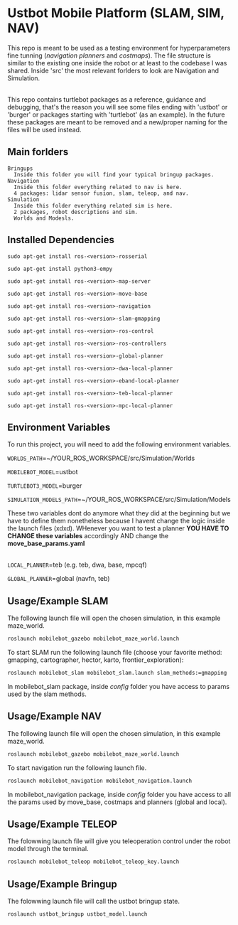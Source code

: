 
# Ustbot Mobile Platform (SLAM, SIM, NAV)

This repo is meant to be used as a testing environment for hyperparameters fine tunning (*navigation planners* and *costmaps*). The file structure is similar to the existing one inside the robot or at least to the codebase I was shared. Inside 'src' the most relevant forlders to look are Navigation and Simulation.

\
This repo contains turtlebot packages as a reference, guidance and debugging, that's the reason you will see some files ending with 'ustbot' or 'burger' or packages starting with 'turtlebot' (as an example). In the future these packages are meant to be removed and a new/proper naming for the files will be used instead. 

## Main forlders
    Bringups
      Inside this folder you will find your typical bringup packages.
    Navigation
      Inside this folder everything related to nav is here.
      4 packages: lidar sensor fusion, slam, teleop, and nav.
    Simulation
      Inside this folder everything related sim is here.
      2 packages, robot descriptions and sim.
      Worlds and Modesls.

## Installed Dependencies
    sudo apt-get install ros-<version>-rosserial 

    sudo apt-get install python3-empy 

    sudo apt-get install ros-<version>-map-server 

    sudo apt-get install ros-<version>-move-base 

    sudo apt-get install ros-<version>-navigation 

    sudo apt-get install ros-<version>-slam-gmapping 

    sudo apt-get install ros-<version>-ros-control 

    sudo apt-get install ros-<version>-ros-controllers 

    sudo apt-get install ros-<version>-global-planner 

    sudo apt-get install ros-<version>-dwa-local-planner 

    sudo apt-get install ros-<version>-eband-local-planner 

    sudo apt-get install ros-<version>-teb-local-planner 

    sudo apt-get install ros-<version>-mpc-local-planner 


## Environment Variables

To run this project, you will need to add the following environment variables.


`WORLDS_PATH`=~/YOUR_ROS_WORKSPACE/src/Simulation/Worlds 

`MOBILEBOT_MODEL`=ustbot 

`TURTLEBOT3_MODEL`=burger 

`SIMULATION_MODELS_PATH`=~/YOUR_ROS_WORKSPACE/src/Simulation/Models 

These two variables dont do anymore what they did at the beginning but we have to define them nonetheless because I havent change the logic inside the launch files (xdxd). WHenever you want to test a planner **YOU HAVE TO CHANGE these variables** accordingly AND change the **move_base_params.yaml**

\
`LOCAL_PLANNER`=teb (e.g. teb, dwa, base, mpcqf) 

`GLOBAL_PLANNER`=global  (navfn, teb)
## Usage/Example SLAM

The following launch file will open the chosen simulation, in this example maze_world.

```bash
roslaunch mobilebot_gazebo mobilebot_maze_world.launch
```

To start SLAM run the following launch file (choose your favorite method: gmapping, cartographer, hector, karto, frontier_exploration):
```bash
roslaunch mobilebot_slam mobilebot_slam.launch slam_methods:=gmapping
```
In mobilebot_slam package, inside *config* folder you have access to params used by the slam methods.


## Usage/Example NAV

The following launch file will open the chosen simulation, in this example maze_world.

```bash
roslaunch mobilebot_gazebo mobilebot_maze_world.launch
```

To start navigation run the following launch file.

```bash
roslaunch mobilebot_navigation mobilebot_navigation.launch
```
In mobilebot_navigation package, inside *config* folder you have access to all the params used by move_base, costmaps and planners (global and local). 

## Usage/Example TELEOP
The folowwing launch file will give you teleoperation control under the robot model through the terminal.

```bash
roslaunch mobilebot_teleop mobilebot_teleop_key.launch
```

## Usage/Example Bringup
The folowwing launch file will call the ustbot bringup state.

```bash
roslaunch ustbot_bringup ustbot_model.launch
```
